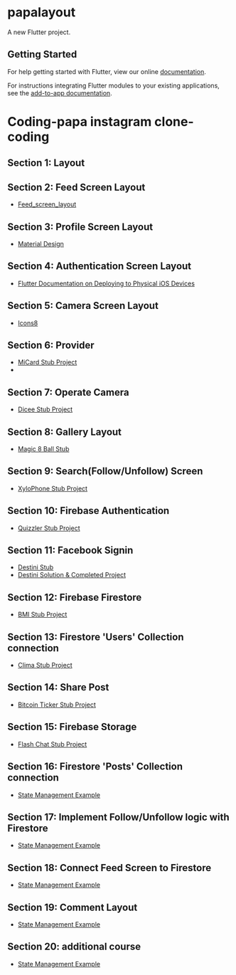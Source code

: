 # papalayout

A new Flutter project.

## Getting Started

For help getting started with Flutter, view our online
[documentation](https://flutter.dev/).

For instructions integrating Flutter modules to your existing applications,
see the [add-to-app documentation](https://flutter.dev/docs/development/add-to-app).


# Coding-papa instagram clone-coding 

## Section 1: Layout




## Section 2: Feed Screen Layout

* [Feed_screen_layout](https://github.com/modooguy/feed_screen_layout)


## Section 3: Profile Screen Layout

* [Material Design](https://material.io/)


## Section 4: Authentication Screen Layout

* [Flutter Documentation on Deploying to Physical iOS Devices](https://flutter.dev/docs/get-started/install/macos#deploy-to-ios-devices)


## Section 5: Camera Screen Layout

* [Icons8](https://icons8.com/)

## Section 6: Provider

* [MiCard Stub Project](https://github.com/modooguy/modooguy)
* 
## Section 7: Operate Camera

* [Dicee Stub Project](https://github.com/londonappbrewery/dicee-flutter)


## Section 8: Gallery Layout

* [Magic 8 Ball Stub](https://github.com/londonappbrewery/magic-8-ball-flutter)

## Section 9: Search(Follow/Unfollow) Screen

* [XyloPhone Stub Project](https://github.com/londonappbrewery/xylophone-flutter)

## Section 10: Firebase Authentication

* [Quizzler Stub Project](https://github.com/londonappbrewery/quizzler-flutter)


## Section 11: Facebook Signin

* [Destini Stub](https://github.com/londonappbrewery/destini-challenge-starting)
* [Destini Solution & Completed Project](https://github.com/londonappbrewery/destini-challenge-completed/)

## Section 12: Firebase Firestore

* [BMI Stub Project](https://github.com/londonappbrewery/bmi-calculator-flutter)



## Section 13: Firestore 'Users' Collection connection
 
* [Clima Stub Project](https://github.com/londonappbrewery/Clima-Flutter)


## Section 14: Share Post
* [Bitcoin Ticker Stub Project](https://github.com/londonappbrewery/bitcoin-ticker-flutter)


## Section 15: Firebase Storage

* [Flash Chat Stub Project](https://github.com/londonappbrewery/flash-chat-flutter)

## Section 16: Firestore 'Posts' Collection connection

* [State Management Example](https://github.com/londonappbrewery/state_management-flutter.git)

## Section 17: Implement Follow/Unfollow logic with Firestore

* [State Management Example](https://github.com/londonappbrewery/state_management-flutter.git)
## Section 18: Connect Feed Screen to Firestore

* [State Management Example](https://github.com/londonappbrewery/state_management-flutter.git)
## Section 19: Comment Layout

* [State Management Example](https://github.com/londonappbrewery/state_management-flutter.git)
## Section 20: additional course 

* [State Management Example](https://github.com/londonappbrewery/state_management-flutter.git)


